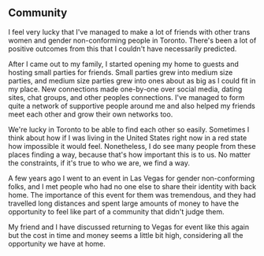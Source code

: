 ## Community

I feel very lucky that I've managed to make a lot of friends with other trans women and gender non-conforming people in Toronto. There's been a lot of positive outcomes from this that I couldn't have necessarily predicted. 

After I came out to my family, I started opening my home to guests and hosting small parties for friends. Small parties grew into medium size parties, and medium size parties grew into ones about as big as I could fit in my place. New connections made one-by-one over social media, dating sites, chat groups, and other peoples connections. I've managed to form quite a network of supportive people around me and also helped my friends meet each other and grow their own networks too.

We're lucky in Toronto to be able to find each other so easily. Sometimes I think about how if I was living in the United States right now in a red state how impossible it would feel. Nonetheless, I do see many people from these places finding a way, because that's how important this is to us. No matter the constraints, if it's true to who we are, we find a way.

A few years ago I went to an event in Las Vegas for gender non-conforming folks, and I met people who had no one else to share their identity with back home. The importance of this event for them was tremendous, and they had travelled long distances and spent large amounts of money to have the opportunity to feel like part of a community that didn't judge them.

My friend and I have discussed returning to Vegas for event like this again but the cost in time and money seems a little bit high, considering all the opportunity we have at home. 